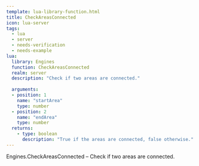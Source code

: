 ```yaml
---
template: lua-library-function.html
title: CheckAreasConnected
icon: lua-server
tags:
  - lua
  - server
  - needs-verification
  - needs-example
lua:
  library: Engines
  function: CheckAreasConnected
  realm: server
  description: "Check if two areas are connected."
  
  arguments:
  - position: 1
    name: "startArea"
    type: number
  - position: 2
    name: "endArea"
    type: number
  returns:
    - type: boolean
      description: "True if the areas are connected, false otherwise."
---
```


<div class="lua__search__keywords">
Engines.CheckAreasConnected &#x2013; Check if two areas are connected.
</div>
